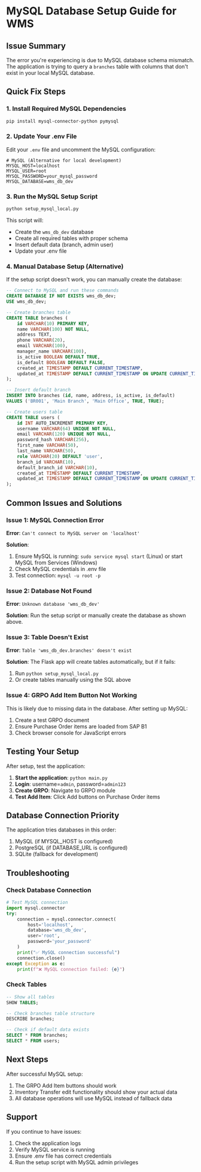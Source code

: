 # MySQL Database Setup Guide for WMS

## Issue Summary
The error you're experiencing is due to MySQL database schema mismatch. The application is trying to query a `branches` table with columns that don't exist in your local MySQL database.

## Quick Fix Steps

### 1. Install Required MySQL Dependencies
```bash
pip install mysql-connector-python pymysql
```

### 2. Update Your .env File
Edit your `.env` file and uncomment the MySQL configuration:

```env
# MySQL (Alternative for local development)
MYSQL_HOST=localhost
MYSQL_USER=root
MYSQL_PASSWORD=your_mysql_password
MYSQL_DATABASE=wms_db_dev
```

### 3. Run the MySQL Setup Script
```bash
python setup_mysql_local.py
```

This script will:
- Create the `wms_db_dev` database
- Create all required tables with proper schema
- Insert default data (branch, admin user)
- Update your .env file

### 4. Manual Database Setup (Alternative)

If the setup script doesn't work, you can manually create the database:

```sql
-- Connect to MySQL and run these commands
CREATE DATABASE IF NOT EXISTS wms_db_dev;
USE wms_db_dev;

-- Create branches table
CREATE TABLE branches (
    id VARCHAR(10) PRIMARY KEY,
    name VARCHAR(100) NOT NULL,
    address TEXT,
    phone VARCHAR(20),
    email VARCHAR(100),
    manager_name VARCHAR(100),
    is_active BOOLEAN DEFAULT TRUE,
    is_default BOOLEAN DEFAULT FALSE,
    created_at TIMESTAMP DEFAULT CURRENT_TIMESTAMP,
    updated_at TIMESTAMP DEFAULT CURRENT_TIMESTAMP ON UPDATE CURRENT_TIMESTAMP
);

-- Insert default branch
INSERT INTO branches (id, name, address, is_active, is_default) 
VALUES ('BR001', 'Main Branch', 'Main Office', TRUE, TRUE);

-- Create users table
CREATE TABLE users (
    id INT AUTO_INCREMENT PRIMARY KEY,
    username VARCHAR(64) UNIQUE NOT NULL,
    email VARCHAR(120) UNIQUE NOT NULL,
    password_hash VARCHAR(256),
    first_name VARCHAR(50),
    last_name VARCHAR(50),
    role VARCHAR(20) DEFAULT 'user',
    branch_id VARCHAR(10),
    default_branch_id VARCHAR(10),
    created_at TIMESTAMP DEFAULT CURRENT_TIMESTAMP,
    updated_at TIMESTAMP DEFAULT CURRENT_TIMESTAMP ON UPDATE CURRENT_TIMESTAMP
);
```

## Common Issues and Solutions

### Issue 1: MySQL Connection Error
**Error**: `Can't connect to MySQL server on 'localhost'`

**Solution**:
1. Ensure MySQL is running: `sudo service mysql start` (Linux) or start MySQL from Services (Windows)
2. Check MySQL credentials in .env file
3. Test connection: `mysql -u root -p`

### Issue 2: Database Not Found
**Error**: `Unknown database 'wms_db_dev'`

**Solution**:
Run the setup script or manually create the database as shown above.

### Issue 3: Table Doesn't Exist
**Error**: `Table 'wms_db_dev.branches' doesn't exist`

**Solution**:
The Flask app will create tables automatically, but if it fails:
1. Run `python setup_mysql_local.py`
2. Or create tables manually using the SQL above

### Issue 4: GRPO Add Item Button Not Working

This is likely due to missing data in the database. After setting up MySQL:

1. Create a test GRPO document
2. Ensure Purchase Order items are loaded from SAP B1
3. Check browser console for JavaScript errors

## Testing Your Setup

After setup, test the application:

1. **Start the application**: `python main.py`
2. **Login**: username=`admin`, password=`admin123`
3. **Create GRPO**: Navigate to GRPO module
4. **Test Add Item**: Click Add buttons on Purchase Order items

## Database Connection Priority

The application tries databases in this order:
1. MySQL (if MYSQL_HOST is configured)
2. PostgreSQL (if DATABASE_URL is configured)
3. SQLite (fallback for development)

## Troubleshooting

### Check Database Connection
```python
# Test MySQL connection
import mysql.connector
try:
    connection = mysql.connector.connect(
        host='localhost',
        database='wms_db_dev',
        user='root',
        password='your_password'
    )
    print("✅ MySQL connection successful")
    connection.close()
except Exception as e:
    print(f"❌ MySQL connection failed: {e}")
```

### Check Tables
```sql
-- Show all tables
SHOW TABLES;

-- Check branches table structure
DESCRIBE branches;

-- Check if default data exists
SELECT * FROM branches;
SELECT * FROM users;
```

## Next Steps

After successful MySQL setup:
1. The GRPO Add Item buttons should work
2. Inventory Transfer edit functionality should show your actual data
3. All database operations will use MySQL instead of fallback data

## Support

If you continue to have issues:
1. Check the application logs
2. Verify MySQL service is running
3. Ensure .env file has correct credentials
4. Run the setup script with MySQL admin privileges